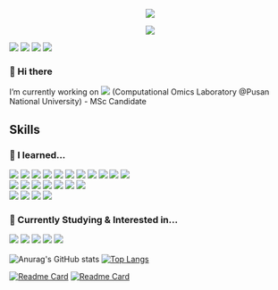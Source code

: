 <p align="center">
  <!-- Typing SVG by DenverCoder1 - https://github.com/DenverCoder1/readme-typing-svg -->
  <a href="https://github.com/DenverCoder1/readme-typing-svg">
    <img src="https://readme-typing-svg.demolab.com/?lines=Always%20learning%20new%20things;Welcome%20to%20Dohyun's%20Github!&font=Fira%20Code&center=true&width=440&height=45&color=ffffff&vCenter=true&pause=1000&size=22" /></a>
</p>

<p align="center">
   <a href="https://github.com/DenverCoder1/readme-typing-svg">
    <img src="https://capsule-render.vercel.app/api?type=soft&height=300&color=000000&text=Welcome%20to%20Dohyun's%20Github!&fontColor=ffffff&fontSize=56&animation=fadeIn" /></a>
</p>




<a href="https://www.instagram.com/do.hyen28/" target="_blank"><img src="https://img.shields.io/badge/do.hyen28%20-E4405F?style=for-the-badge&logo=instagram&logoColor=white"/></a>
<a href="https://twitter.com/i/flow/login?redirect_after_login=%2Fhwangdohyun9004" target="_blank"><img src="https://img.shields.io/badge/@hwangdohyun9004%20-000000?style=for-the-badge&logo=x&logoColor=white"/></a>
<a href="hdh1028@pusan.ac.kr" target="_blank"><img src="https://img.shields.io/badge/hdh1028@pusan.ac.kr%20-EA4335?style=for-the-badge&logo=Gmail&logoColor=white"/></a>
<a href="hdh1028@naver.com" target="_blank"><img src="https://img.shields.io/badge/hdh1028@naver.com%20-03C75A?style=for-the-badge&logo=Naver&logoColor=white"/></a>


### 🍑 Hi there 
I’m currently working on <a href="https://pnucolab.com/" target="_blank"><img src="https://img.shields.io/badge/PNUCOLAB%20-F9AB00?style=for-the-badge&logoColor=white"/></a>
 (Computational Omics Laboratory @Pusan National University) - MSc Candidate

## Skills
### 📖 I learned...
<a target="_blank"><img src="https://img.shields.io/badge/Python-3776AB?style=for-the-badge&logo=Python&logoColor=FFFFFF"/></a>
<a target="_blank"><img src="https://img.shields.io/badge/JavaScript-F7DF1E?style=for-the-badge&logo=JavaScript&logoColor=FFFFFF"/></a>
<a target="_blank"><img src="https://img.shields.io/badge/Java-000000?style=for-the-badge&logo=OpenJDK&logoColor=FFFFFF"/></a>
<a target="_blank"><img src="https://img.shields.io/badge/html5-E34F26?style=for-the-badge&logo=html5&logoColor=FFFFFF"/></a>
<a target="_blank"><img src="https://img.shields.io/badge/css3-1572B6?style=for-the-badge&logo=css3&logoColor=FFFFFF"/></a>
<a target="_blank"><img src="https://img.shields.io/badge/svelte-FF3E00?style=for-the-badge&logo=svelte&logoColor=FFFFFF"/></a>
<a target="_blank"><img src="https://img.shields.io/badge/R-276DC3?style=for-the-badge&logo=R&logoColor=FFFFFF"/></a>
<a target="_blank"><img src="https://img.shields.io/badge/MATLAB-071D49?style=for-the-badge"/></a>
<a target="_blank"><img src="https://img.shields.io/badge/csharp-512BD4?style=for-the-badge&logo=csharp&logoColor=FFFFFF"/></a>
<a target="_blank"><img src="https://img.shields.io/badge/mysql-4479A1?style=for-the-badge&logo=mysql&logoColor=FFFFFF"/></a>
<a target="_blank"><img src="https://img.shields.io/badge/starUML-5C2D91?style=for-the-badge"/></a>
<br>
<a target="_blank"><img src="https://img.shields.io/badge/googlecolab-F9AB00?style=for-the-badge&logo=googlecolab&logoColor=FFFFFF"/></a>
<a target="_blank"><img src="https://img.shields.io/badge/github-000000?style=for-the-badge&logo=github&logoColor=FFFFFF"/></a>
<a target="_blank"><img src="https://img.shields.io/badge/git-F05032?style=for-the-badge&logo=git&logoColor=FFFFFF"/></a>
<a target="_blank"><img src="https://img.shields.io/badge/visualstudiocode-007ACC?style=for-the-badge&logo=visualstudiocode&logoColor=FFFFFF"/></a>
<a target="_blank"><img src="https://img.shields.io/badge/linux-FCC624?style=for-the-badge&logo=linux&logoColor=FFFFFF"/></a>
<a target="_blank"><img src="https://img.shields.io/badge/ubuntu-E95420?style=for-the-badge&logo=ubuntu&logoColor=FFFFFF"/></a>
<a target="_blank"><img src="https://img.shields.io/badge/anaconda-44A833?style=v&logo=anaconda&logoColor=FFFFFF"/></a>
<br>
<a target="_blank"><img src="https://img.shields.io/badge/adobephotoshop-31A8FF?style=for-the-badge&logo=adobephotoshop&logoColor=FFFFFF"/></a>
<a target="_blank"><img src="https://img.shields.io/badge/adobeillustrator-FF9A00?style=for-the-badge&logo=adobeillustrator&logoColor=FFFFFF"/></a>
<a target="_blank"><img src="https://img.shields.io/badge/clipstudio-A8B9CC?style=for-the-badge"/></a>
<a target="_blank"><img src="https://img.shields.io/badge/figma-F24E1E?style=for-the-badge&logo=figma&logoColor=FFFFFF"/></a>
<br>

### 📖 Currently Studying & Interested in...
<a target="_blank"><img src="https://img.shields.io/badge/ruby-CC342D?style=for-the-badge&logo=ruby&logoColor=FFFFFF"/></a>
<a target="_blank"><img src="https://img.shields.io/badge/jekyll-CC0000?style=for-the-badge&logo=jekyll&logoColor=FFFFFF"/></a>
<a target="_blank"><img src="https://img.shields.io/badge/bootstrap-7952B3?style=for-the-badge&logo=bootstrap&logoColor=FFFFFF"/></a>
<a target="_blank"><img src="https://img.shields.io/badge/django-092E20?style=for-the-badge&logo=django&logoColor=FFFFFF"/></a>
<a target="_blank"><img src="https://img.shields.io/badge/unity-000000?style=for-the-badge&logo=unity&logoColor=FFFFFF"/></a>
<br>
<br>
![Anurag's GitHub stats](https://github-readme-stats.vercel.app/api?username=HwangDoHyun28&theme=rose_pine&show_icons=true)
[![Top Langs](https://github-readme-stats.vercel.app/api/top-langs/?username=HwangDoHyun28&layout=donut&theme=rose_pine)](https://github.com/HwangDoHyun28) 


[![Readme Card](https://github-readme-stats.vercel.app/api/pin/?username=HwangDoHyun28&repo=HwangDoHyun28.github.io&theme=rose_pine)](https://github.com/HwangDoHyun28/HwangDoHyun28.github.io)
[![Readme Card](https://github-readme-stats.vercel.app/api/pin/?username=new-genes&repo=new-genes.github.io&theme=rose_pine&show_owner=true)](https://github.com/new-genes/new-genes.github.io)

<!--
**HwangDoHyun28/HwangDoHyun28** is a ✨ _special_ ✨ repository because its `README.md` (this file) appears on your GitHub profile.

Here are some ideas to get you started:

- 🔭 I’m currently working on ...
- 🌱 I’m currently learning ...
- 👯 I’m looking to collaborate on ...
- 🤔 I’m looking for help with ...
- 💬 Ask me about ...
- 📫 How to reach me: ...
- 😄 Pronouns: ...
- ⚡ Fun fact: ...
-->
